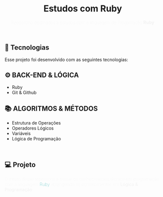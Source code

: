 <h1 align="center">Estudos com Ruby </h1>

<p align="center" style="font-weight: 100; color: #F2F2F2">Repositório destinados a estudos com a linguagem de Progamação <strong>Ruby</strong></p>

<br>

## 🚀 Tecnologias

Esse projeto foi desenvolvido com as seguintes tecnologias:

## ⚙ BACK-END & LÓGICA 
- Ruby 
- Git & Github

## 📚 ALGORITMOS & MÉTODOS
- Estrutura de Operações 
- Operadores Lógicos
- Variáveis 
- Lógica de Programação

<br>

## 💻 Projeto

<p style="font-weight: 100; color: #F2F2F2">O intuito desse repositório é treinar os conhecimentos técnico em programação com a linguagem <strong style="font-weight: 100;"><span style="color: #1AA;">Ruby</span> abrangendo os conhecimentos em <strong style="font-weight: 400;">Lógica & Programação</strong></p>


